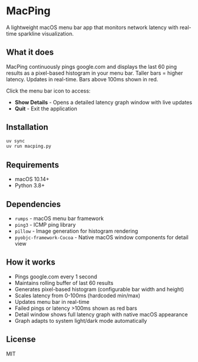 # MacPing

A lightweight macOS menu bar app that monitors network latency with real-time sparkline visualization.

## What it does

MacPing continuously pings google.com and displays the last 60 ping results as a pixel-based histogram in your menu bar. Taller bars = higher latency. Updates in real-time. Bars above 100ms shown in red.

Click the menu bar icon to access:
- **Show Details** - Opens a detailed latency graph window with live updates
- **Quit** - Exit the application

## Installation

```bash
uv sync
uv run macping.py
```

## Requirements

- macOS 10.14+
- Python 3.8+

## Dependencies

- `rumps` - macOS menu bar framework
- `ping3` - ICMP ping library
- `pillow` - Image generation for histogram rendering
- `pyobjc-framework-Cocoa` - Native macOS window components for detail view

## How it works

- Pings google.com every 1 second
- Maintains rolling buffer of last 60 results
- Generates pixel-based histogram (configurable bar width and height)
- Scales latency from 0-100ms (hardcoded min/max)
- Updates menu bar in real-time
- Failed pings or latency >100ms shown as red bars
- Detail window shows full latency graph with native macOS appearance
- Graph adapts to system light/dark mode automatically

## License

MIT
